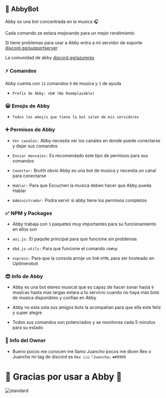 ## 🤖 AbbyBot
Abby es una bot concentrada en la musica 🎧

Cada comando se estara mejorando para un mejor rendimiento

Si tiene problemas para usar a Abby entra a mi servidor de soporte [discord.gg/supportserver](https://discord.gg/5GJYpgtAJu)

La comunidad de abby [discord.gg/azurerex](https://discord.gg/jtG566SYDr)

### ⚡ Comandos

Abby cuenta con `12` comandos `9` de musica y `3` de ayuda

- `Prefix de Abby: nb# (No Reemplazable)`

### 😀 Emojis de Abby

- `Todos los emojis que tiene la bot salen de mis servidores`

### ➕ Permisos de Abby

- `Ver canales:` Abby necesita ver los canales en donde puede conectarse y dejar sus comandos

- `Enviar mensajes:` Es recomendado este tipo de permisos para sus comandos

- `Conectar:` Bruhh obvio Abby es una bot de musica y necesita un canal para conectarse

- `Hablar:` Para que Escuchen la musica deben hacer que Abby pueda Hablar

- `Administrador:` Podra servir si abby tiene los permisos completos

### ✅ NPM y Packages

- Abby trabaja con `3` paquetes muy importantes para su funcionamiento en ellos son

- `aoi.js:` El paquite principal para que funcione sin problemas

- `dbd.js-utils:` Para que funcione el comando `nb#np`

- `express:` Para que la consola arroje un link `HTML` para ser hosteado en Uptimerobot

### 😎 Info de Abby

- Abby es una bot etereo musical que es capaz de hacer sonar hasta `9` musicas hasta mas largas estara a tu servicio cuando no haya mas bots de musica disponibles y confias en Abby

- Abby no esta sola sus amigos bots la acompañan para que ella este feliz y super alegre

- Todos sus comandos son potenciados y se monitorea cada 5 minutos para su estado

### 🤩 Info del Owner

- Bueno pocos me conocen me llamo Juancho pocos me dicen Rex o Juancho mi tag de discord es `Rex 🇨🇴『Juancho』❤#9999`

# 🦕 Gracias por usar a Abby 🦕

![standard](https://user-images.githubusercontent.com/75599353/118546744-feb2d700-b71d-11eb-8b13-edac1ed7faa3.gif)
